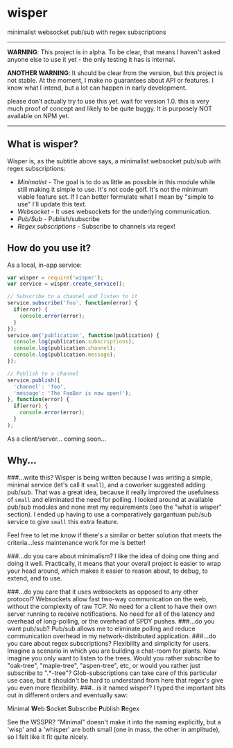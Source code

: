 wisper
======

minimalist websocket pub/sub with regex subscriptions

---

**WARNING**:  This project is in alpha.  To be clear, that means I haven't asked anyone else to use it yet - the only testing it has is internal.

**ANOTHER WARNING**:  It should be clear from the version, but this project is not stable.  At the moment, I make no guarantees about API or features.  I know what I intend, but a lot can happen in early development.

please don’t actually try to use this yet.  wait for version 1.0.  this is very much proof of concept and likely to be quite buggy.  It is purposely NOT available on NPM yet.

---

What is wisper?
---
Wisper is, as the subtitle above says, a minimalist websocket pub/sub with regex subscriptions:

* *Minimalist* -  The goal is to do as little as possible in this module while still making it simple to use.  It's not code golf.  It's not the minimum viable feature set.  If I can better formulate what I mean by "simple to use" I'll update this text.
* *Websocket* -  It uses websockets for the underlying communication.
* *Pub/Sub* -  Publish/subscribe
* *Regex subscriptions* -  Subscribe to channels via regex!

How do you use it?
---
As a local, in-app service:

```javascript
var wisper = require('wisper');
var service = wisper.create_service();

// Subscribe to a channel and listen to it
service.subscribe('foo', function(error) {
  if(error) {
    console.error(error);
  }
});
service.on('publication', function(publication) {
  console.log(publication.subscriptions);
  console.log(publication.channel);
  console.log(publication.message);
});

// Publish to a channel
service.publish({
  'channel': 'foo',
  'message': 'The FooBar is now open!');
}, function(error) {
  if(error) {
    console.error(error);
  }
);
```

As a client/server... coming soon...

Why...
---
###...write this?
Wisper is being written because I was writing a simple, minimal service (let's call it `small`), and a coworker suggested adding pub/sub.  That was a great idea, because it really improved the usefulness of `small` and eliminated the need for polling.  I looked around at available pub/sub modules and none met my requirements (see the "what is wisper" section).  I ended up having to use a comparatively gargantuan pub/sub service to give `small` this extra feature.

Feel free to let me know if there's a similar or better solution that meets the criteria...less maintenance work for me is better!

###...do you care about minimalism?
I like the idea of doing one thing and doing it well.  Practically, it means that your overall project is easier to wrap your head around, which makes it easier to reason about, to debug, to extend, and to use.  

###...do you care that it uses websockets as opposed to any other protocol?
Websockets allow fast two-way communication on the web, without the complexity of raw TCP.  No need for a client to have their own server running to receive notifications.  No need for all of the latency and overhead of long-polling, or the overhead of SPDY pushes.
###...do you want pub/sub?
Pub/sub allows me to eliminate polling and reduce communication overhead in my network-distributed application.
###...do you care about regex subscriptions?
Flexibility and simplicity for users.  Imagine a scenario in which you are building a chat-room for plants.  Now imagine you only want to listen to the trees.  Would you rather subscribe to "oak-tree", "maple-tree", "aspen-tree", etc, or would you rather just subscribe to ".*-tree"?  Glob-subscriptions can take care of this particular use case, but it shouldn't be hard to understand from here that regex's give you even more flexibility.
###...is it named wisper?
I typed the important bits out in different orders and eventually saw:

Minimal 
**W**eb
**S**ocket
**S**ubscribe
**P**ublish
**R**egex

See the WSSPR?  "Minimal" doesn't make it into the naming explicitly, but a 'wisp' and a 'whisper' are both small (one in mass, the other in amplitude), so I felt like it fit quite nicely.